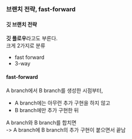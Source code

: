 ### 브랜치 전략, fast-forward
#### 깃 브랜치 전략
**깃 플로우**라고도 부른다.  
크게 2가지로 분류
- fast forward
- 3-way

#### fast-forward
A branch에서 B branch를 생성한 시점부터,
- A branch에는 아무런 추가 구현을 하지 않고
- B branch에만 추가 구현한 뒤  

A branch와 B branch를 합치면  
-> A branch에 B branch의 추가 구현이 붙으면서 끝남

